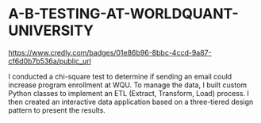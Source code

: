# A-B-TESTING-AT-WORLDQUANT-UNIVERSITY

 https://www.credly.com/badges/01e86b96-8bbc-4ccd-9a87-cf6d0b7b536a/public_url

 I conducted a chi-square test to determine if sending an email could increase program enrollment at WQU. To manage the data, I built custom Python classes to implement an ETL (Extract, Transform, Load) process.  I then created an interactive data application based on a three-tiered design pattern to present the results.
